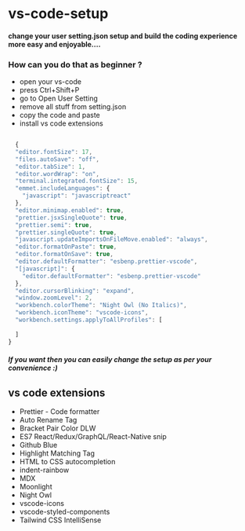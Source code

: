# vs-code-setup

#### change your user setting.json setup and build the coding experience more easy and enjoyable....

### How can you do that as beginner ?
- open your vs-code
- press Ctrl+Shift+P
- go to Open User Setting
- remove all stuff from setting.json
- copy the code and paste
- install vs code extensions 

```js

  {
  "editor.fontSize": 17,
  "files.autoSave": "off",
  "editor.tabSize": 1,
  "editor.wordWrap": "on",
  "terminal.integrated.fontSize": 15,
  "emmet.includeLanguages": {
    "javascript": "javascriptreact"
  },
  "editor.minimap.enabled": true,
  "prettier.jsxSingleQuote": true,
  "prettier.semi": true,
  "prettier.singleQuote": true,
  "javascript.updateImportsOnFileMove.enabled": "always",
  "editor.formatOnPaste": true,
  "editor.formatOnSave": true,
  "editor.defaultFormatter": "esbenp.prettier-vscode",
  "[javascript]": {
    "editor.defaultFormatter": "esbenp.prettier-vscode"
  },
  "editor.cursorBlinking": "expand",
  "window.zoomLevel": 2,
  "workbench.colorTheme": "Night Owl (No Italics)",
  "workbench.iconTheme": "vscode-icons",
  "workbench.settings.applyToAllProfiles": [
    
  ]
}

```
##### If you want then you can easily change the setup as per your convenience :)

## vs code extensions

- Prettier - Code formatter
- Auto Rename Tag
- Bracket Pair Color DLW
- ES7 React/Redux/GraphQL/React-Native snip
- Github Blue
- Highlight Matching Tag
- HTML to CSS autocompletion
- indent-rainbow
- MDX
- Moonlight
- Night Owl
- vscode-icons
- vscode-styled-components
- Tailwind CSS IntelliSense


